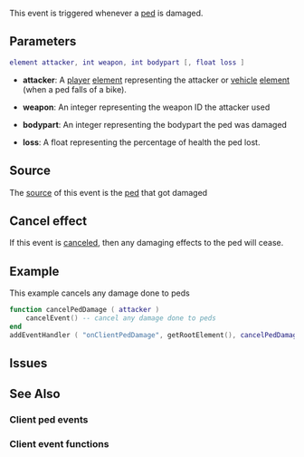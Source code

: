 This event is triggered whenever a [ped](/docs/ped.md "wikilink") is damaged.

Parameters
----------

``` lua
element attacker, int weapon, int bodypart [, float loss ]
```

-   **attacker**: A [player](/docs/player.md "wikilink") [element](/docs/element.md "wikilink") representing the attacker or [vehicle](/docs/vehicle.md "wikilink") [element](/docs/element.md "wikilink") (when a ped falls of a bike).
-   **weapon**: An integer representing the weapon ID the attacker used
-   **bodypart**: An integer representing the bodypart the ped was damaged

-   **loss**: A float representing the percentage of health the ped lost.

Source
------

The [source](/docs/event_system#event_source.md "wikilink") of this event is the [ped](/docs/ped.md "wikilink") that got damaged

Cancel effect
-------------

If this event is [canceled](/docs/event_system#canceling.md "wikilink"), then any damaging effects to the ped will cease.

Example
-------

This example cancels any damage done to peds

``` lua
function cancelPedDamage ( attacker )
    cancelEvent() -- cancel any damage done to peds
end
addEventHandler ( "onClientPedDamage", getRootElement(), cancelPedDamage )
```

Issues
------

See Also
--------

### Client ped events

### Client event functions
